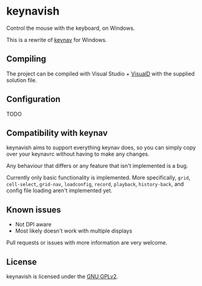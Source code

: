 # keynavish

Control the mouse with the keyboard, on Windows.

This is a rewrite of [keynav](https://github.com/jordansissel/keynav)
for Windows.

## Compiling

The project can be compiled with Visual Studio +
[VisualD](https://rainers.github.io/visuald/) with the supplied solution
file.

## Configuration

TODO

## Compatibility with keynav

keynavish aims to support everything keynav does, so you can simply copy
over your keynavrc without having to make any changes.

Any behaviour that differs or any feature that isn't implemented
is a bug.

Currently only basic functionality is implemented. More specifically,
`grid`, `cell-select`, `grid-nav`, `loadconfig`, `record`, `playback`,
`history-back`, and config file loading aren't implemented yet.

## Known issues

* Not DPI aware
* Most likely doesn't work with multiple displays

Pull requests or issues with more information are very welcome.

## License

keynavish is licensed under the [GNU GPLv2](/LICENSE).
